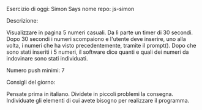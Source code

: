 Esercizio di oggi: Simon Says
nome repo: js-simon

Descrizione: 

Visualizzare in pagina 5 numeri casuali. 
Da lì parte un timer di 30 secondi. 
Dopo 30 secondi i numeri scompaiono e l'utente deve inserire, uno alla volta, i numeri che ha visto precedentemente, tramite il prompt(). 
Dopo che sono stati inseriti i 5 numeri, il software dice quanti e quali dei numeri da indovinare sono stati individuati.

Numero push minimi: 7

Consigli del giorno:

Pensate prima in italiano.
Dividete in piccoli problemi la consegna.
Individuate gli elementi di cui avete bisogno per realizzare il programma.